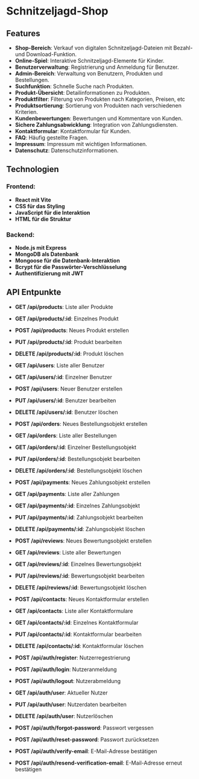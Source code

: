 # Schnitzeljagd-Shop

## Features
- **Shop-Bereich**: Verkauf von digitalen Schnitzeljagd-Dateien mit Bezahl- und Download-Funktion.
- **Online-Spiel**: Interaktive Schnitzeljagd-Elemente für Kinder.
- **Benutzerverwaltung**: Registrierung und Anmeldung für Benutzer.
- **Admin-Bereich**: Verwaltung von Benutzern, Produkten und Bestellungen.
- **Suchfunktion**: Schnelle Suche nach Produkten.
- **Produkt-Übersicht**: Detailinformationen zu Produkten.
- **Produktfilter**: Filterung von Produkten nach Kategorien, Preisen, etc
- **Produktsortierung**: Sortierung von Produkten nach verschiedenen Kriterien.
- **Kundenbewertungen**: Bewertungen und Kommentare von Kunden.
- **Sichere Zahlungsabwicklung**: Integration von Zahlungsdiensten.
- **Kontaktformular**: Kontaktformular für Kunden.
- **FAQ**: Häufig gestellte Fragen.
- **Impressum**: Impressum mit wichtigen Informationen.
- **Datenschutz**: Datenschutzinformationen.

## Technologien

### Frontend:
- **React mit Vite**
- **CSS für das Styling**
- **JavaScript für die Interaktion**
- **HTML für die Struktur**

### Backend:
- **Node.js mit Express**
- **MongoDB als Datenbank**
- **Mongoose für die Datenbank-Interaktion**
- **Bcrypt für die Passwörter-Verschlüsselung**
- **Authentifizierung mit JWT**

## API Entpunkte
- **GET /api/products**: Liste aller Produkte
- **GET /api/products/:id**: Einzelnes Produkt
- **POST /api/products**: Neues Produkt erstellen
- **PUT /api/products/:id**: Produkt bearbeiten
- **DELETE /api/products/:id**: Produkt löschen
- **GET /api/users**: Liste aller Benutzer
- **GET /api/users/:id**: Einzelner Benutzer
- **POST /api/users**: Neuer Benutzer erstellen
- **PUT /api/users/:id**: Benutzer bearbeiten
- **DELETE /api/users/:id**: Benutzer löschen
- **POST /api/orders**: Neues Bestellungsobjekt erstellen
- **GET /api/orders**: Liste aller Bestellungen
- **GET /api/orders/:id**: Einzelner Bestellungsobjekt
- **PUT /api/orders/:id**: Bestellungsobjekt bearbeiten
- **DELETE /api/orders/:id**: Bestellungsobjekt löschen
- **POST /api/payments**: Neues Zahlungsobjekt erstellen
- **GET /api/payments**: Liste aller Zahlungen
- **GET /api/payments/:id**: Einzelnes Zahlungsobjekt
- **PUT /api/payments/:id**: Zahlungsobjekt bearbeiten
- **DELETE /api/payments/:id**: Zahlungsobjekt löschen
- **POST /api/reviews**: Neues Bewertungsobjekt erstellen
- **GET /api/reviews**: Liste aller Bewertungen
- **GET /api/reviews/:id**: Einzelnes Bewertungsobjekt
- **PUT /api/reviews/:id**: Bewertungsobjekt bearbeiten
- **DELETE /api/reviews/:id**: Bewertungsobjekt löschen

- **POST /api/contacts**: Neues Kontaktformular erstellen
- **GET /api/contacts**: Liste aller Kontaktformulare
- **GET /api/contacts/:id**: Einzelnes Kontaktformular
- **PUT /api/contacts/:id**: Kontaktformular bearbeiten
- **DELETE /api/contacts/:id**: Kontaktformular löschen
- **POST /api/auth/register**: Nutzerregestrierung
- **POST /api/auth/login**: Nutzeranmeldung
- **POST /api/auth/logout**: Nutzerabmeldung
- **GET /api/auth/user**: Aktueller Nutzer
- **PUT /api/auth/user**: Nutzerdaten bearbeiten
- **DELETE /api/auth/user**: Nutzerlöschen
- **POST /api/auth/forgot-password**: Passwort vergessen
- **POST /api/auth/reset-password**: Passwort zurücksetzen
- **POST /api/auth/verify-email**: E-Mail-Adresse bestätigen
- **POST /api/auth/resend-verification-email**: E-Mail-Adresse erneut bestätigen





